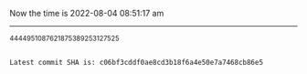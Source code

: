 Now the time is 2022-08-04 08:51:17 am

---

<small>4444951087621875389253127525</small>

```txt

Latest commit SHA is: c06bf3cddf0ae8cd3b18f6a4e50e7a7468cb86e5
```
